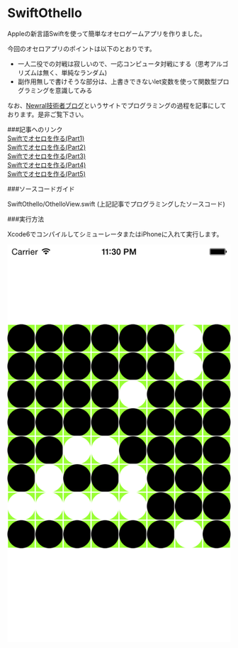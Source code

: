 SwiftOthello
============


Appleの新言語Swiftを使って簡単なオセロゲームアプリを作りました。

今回のオセロアプリのポイントは以下のとおりです。

* 一人二役での対戦は寂しいので、一応コンピュータ対戦にする（思考アルゴリズムは無く、単純なランダム)
* 副作用無しで書けそうな部分は、上書きできないlet変数を使って関数型プログラミングを意識してみる

なお、[Newral技術者ブログ](http://newral.info/publics/index/79/&anchor_link=page79_341#page79_341)というサイトでプログラミングの過程を記事にしております。是非ご覧下さい。

###記事へのリンク  
[Swiftでオセロを作る(Part1)](http://newral.info/publics/index/79/page341=4/r_id=192/c_id=341/detail=1/&anchor_link=page79_341_192#page79_341_192)  
[Swiftでオセロを作る(Part2)](http://newral.info/publics/index/79/page341=4/r_id=196/c_id=341/detail=1/&anchor_link=page79_341_196#page79_341_196)  
[Swiftでオセロを作る(Part3)](http://newral.info/publics/index/79/page341=4/r_id=199/c_id=341/detail=1/&anchor_link=page79_341_199#page79_341_199)  
[Swiftでオセロを作る(Part4)](http://newral.info/publics/index/79/page341=3/r_id=200/c_id=341/detail=1/&anchor_link=page79_341_200#page79_341_200)  
[Swiftでオセロを作る(Part5)](http://newral.info/publics/index/79/page341=3/r_id=204/c_id=341/detail=1/&anchor_link=page79_341_204#page79_341_204)  

###ソースコードガイド

SwiftOthello/OthelloView.swift (上記記事でプログラミングしたソースコード)  

###実行方法

Xcode6でコンパイルしてシミューレータまたはiPhoneに入れて実行します。

![オセロ画面](20140907_00.png "オセロ画面")

